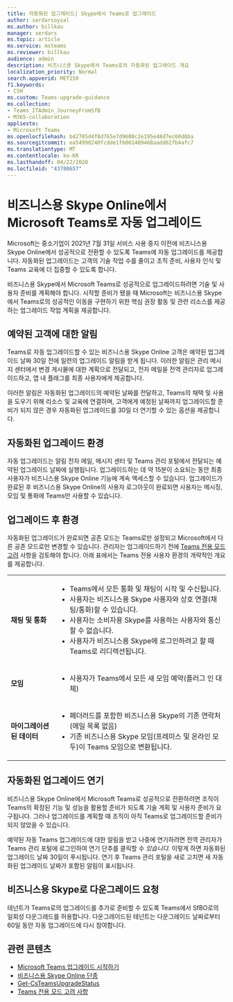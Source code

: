 ```yaml
---
title: 자동화된 업그레이드| Skype에서 Teams로 업그레이드
author: serdarsoysal
ms.author: billkau
manager: serdars
ms.topic: article
ms.service: msteams
ms.reviewer: billkau
audience: admin
description: 비즈니스용 Skype에서 Teams로의 자동화된 업그레이드 개요
localization_priority: Normal
search.appverid: MET150
f1.keywords:
- CSH
ms.custom: Teams-upgrade-guidance
ms.collection:
- Teams_ITAdmin_JourneyFromSfB
- M365-collaboration
appliesto:
- Microsoft Teams
ms.openlocfilehash: b42785d4f8d765e7d9600c2e195e48d7ec60d8ba
ms.sourcegitcommit: ea54990240fcdde1fb061489468aadd02fb4afc7
ms.translationtype: MT
ms.contentlocale: ko-KR
ms.lasthandoff: 04/22/2020
ms.locfileid: "43780657"
---
```

# <a name="automated-upgrades-from-skype-for-business-online-to-microsoft-teams"></a>비즈니스용 Skype Online에서 Microsoft Teams로 자동 업그레이드

Microsoft는 중소기업이 2021년 7월 31일 서비스 사용 중지 이전에 비즈니스용 Skype Online에서 성공적으로 전환할 수 있도록 Teams에 자동 업그레이드를 제공합니다. 자동화된 업그레이드는 고객의 기술 작업 수를 줄이고 조직 준비, 사용자 인식 및 Teams 교육에 더 집중할 수 있도록 합니다.

비즈니스용 Skype에서 Microsoft Teams로 성공적으로 업그레이드하려면 기술 및 사용자 준비를 계획해야 합니다. 시작할 준비가 됐을 때 Microsoft는 [](upgrade-basic.md) 비즈니스용 Skype에서 Teams로의 성공적인 이동을 구현하기 위한 핵심 권장 활동 및 관련 리소스를 제공하는 업그레이드 작업 계획을 제공합니다.

## <a name="notifications-for-scheduled-customers"></a>예약된 고객에 대한 알림

Teams로 자동 업그레이드할 수 있는 비즈니스용 Skype Online 고객은 예약된 업그레이드 날짜 30일 전에 일련의 업그레이드 알림을 받게 됩니다. 이러한 알림은 관리  메시지 센터에서 변경 게시물에 대한 계획으로 전달되고, 전자 메일을 전역 관리자로 업그레이드하고, 앱 내 플래그를 최종 사용자에게 제공합니다.

이러한 알림은 자동화된 업그레이드의 예약된 날짜를 전달하고, Teams의 채택 및 사용을 도우기 위해 리소스 및 교육에 연결하며, 고객에게 예정된 날짜까지 업그레이드할 준비가 되지 않은 경우 자동화된 업그레이드를 30일 더 연기할 수 있는 옵션을 제공합니다.

## <a name="the-automated-upgrade-experience"></a>자동화된 업그레이드 환경

자동 업그레이드는 알림 전자 메일, 메시지 센터 및 Teams 관리 포털에서 전달되는 예약된 업그레이드 날짜에 실행됩니다. 업그레이드하는 데 약 15분이 소요되는 동안 최종 사용자가 비즈니스용 Skype Online 기능에 계속 액세스할 수 있습니다. 업그레이드가 완료된 후 비즈니스용 Skype Online의 사용자 로그아웃이 완료되면 사용자는 메시징, 모임 및 통화에 Teams만 사용할 수 있습니다.

## <a name="the-post-upgrade-experience"></a>업그레이드 후 환경

자동화된 업그레이드가 완료되면 공존 모드는 Teams로만 설정되고 Microsoft에서 다른 공존 모드로만 변경할 수 있습니다.  관리자는 업그레이드하기 전에 [Teams 전용 모드 고려](teams-only-mode-considerations.md) 사항을 검토해야 합니다. 아래 표에서는 Teams 전용 사용자 환경의 개략적인 개요를 제공합니다.


|  |  |
|---------|---------|
|**채팅 및 통화**     | <UL><LI>Teams에서 모든 통화 및 채팅이 시작 및 수신됩니다.<LI>사용자는 비즈니스용 Skype 사용자와 상호 연결(채팅/통화)할 수 있습니다.<LI>사용자는 소비자용 Skype를 사용하는 사용자와 통신할 수 없습니다.<LI>사용자가 비즈니스용 Skype에 로그인하려고 할 때 Teams로 리디렉션됩니다.      </UL>  |
|**모임**     |  <UL><LI>사용자가 Teams에서 모든 새 모임 예약(플러그 인 대체)    </UL>   |
|**마이그레이션된 데이터**     |<UL><LI>페더러드를 포함한 비즈니스용 Skype의 기존 연락처(메일 목록 없음)<LI>기존 비즈니스용 Skype 모임(프레미스 및 온라인 모두)이 Teams 모임으로 변환됩니다.</UL>         |

## <a name="postponing-your-automated-upgrade"></a>자동화된 업그레이드 연기

비즈니스용 Skype Online에서 Microsoft Teams로 성공적으로 전환하려면 조직이 Teams의 확장된 기능 및 성능을 활용할 준비가 되도록 기술 계획 및 사용자 준비가 요구됩니다. 그러나 업그레이드를 계획할 때 조직이 아직 Teams로 업그레이드할 준비가 되지 않았을 수 있습니다.

예약된 자동 Teams 업그레이드에 대한 알림을 받고 나중에 연기하려면 전역 관리자가 Teams 관리 포털에 로그인하여 연기 단추를 클릭할 수 *있습니다.* 이렇게 하면 자동화된 업그레이드 날짜 30일이 푸시됩니다. 연기 후 Teams 관리 포털을 새로 고치면 새 자동화된 업그레이드 날짜가 포함된 알림이 표시됩니다.

## <a name="requests-to-downgrade-to-skype-for-business"></a>비즈니스용 Skype로 다운그레이드 요청

테넌트가 Teams로의 업그레이드를 추가로 준비할 수 있도록 Teams에서 SfBO로의 일회성 다운그레드를 허용합니다. 다운그레이드된 테넌트는 다운그레이드 날짜로부터 60일 동안 자동 업그레이드에 다시 참여합니다.

## <a name="related-content"></a>관련 콘텐츠

- [Microsoft Teams 업그레이드 시작하기](upgrade-start-here.md)
- [비즈니스용 Skype Online 단종](skype-for-business-online-retirement.md)
- [Get-CsTeamsUpgradeStatus](https://docs.microsoft.com/powershell/module/skype/get-csteamsupgradestatus?view=skype-ps)
- [Teams 전용 모드 고려 사항](teams-only-mode-considerations.md)

